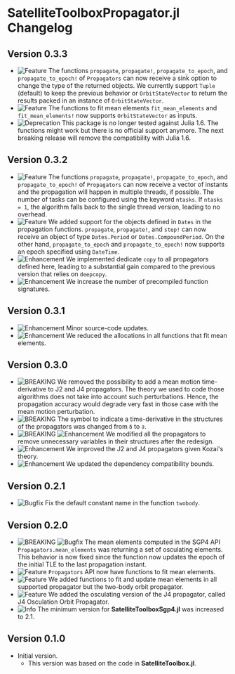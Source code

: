 SatelliteToolboxPropagator.jl Changelog
=======================================

Version 0.3.3
-------------

- ![Feature][badge-feature] The functions `propagate`, `propagate!`, `propagate_to_epoch`,
  and `propagate_to_epoch!` of `Propagators` can now receive a sink option to change the
  type of the returned objects. We currently support `Tuple` (default) to keep the previous
  behavior or `OrbitStateVector` to return the results packed in an instance of
  `OrbitStateVector`.
- ![Feature][badge-feature] The functions to fit mean elements `fit_mean_elements` and
  `fit_mean_elements!` now supports `OrbitStateVector` as inputs.
- ![Deprecation][badge-deprecation] This package is no longer tested against Julia 1.6. The
  functions might work but there is no official support anymore. The next breaking release
  will remove the compatibility with Julia 1.6.

Version 0.3.2
-------------

- ![Feature][badge-feature] The functions `propagate`, `propagate!`, `propagate_to_epoch`,
  and `propagate_to_epoch!` of `Propagators` can now receive a vector of instants and the
  propagation will happen in multiple threads, if possible. The number of tasks can be
  configured using the keyword `ntasks`. If `ntasks = 1`, the algorithm falls back to the
  single thread version, leading to no overhead.
- ![Feature][badge-feature] We added support for the objects defined in `Dates` in the
  propagation functions. `propagate`, `propagate!`, and `step!` can now receive an object of
  type `Dates.Period` or `Dates.CompoundPeriod`. On the other hand, `propagate_to_epoch` and
  `propagate_to_epoch!` now supports an epoch specified using `DateTime`.
- ![Enhancement][badge-enhancement] We implemented dedicate `copy` to all propagators
  defined here, leading to a substantial gain compared to the previous version that relies
  on `deepcopy`.
- ![Enhancement][badge-enhancement] We increase the number of precompiled function
  signatures.

Version 0.3.1
-------------

- ![Enhancement][badge-enhancement] Minor source-code updates.
- ![Enhancement][badge-enhancement] We reduced the allocations in all functions that fit
  mean elements.

Version 0.3.0
-------------

- ![BREAKING][badge-breaking] We removed the possibility to add a mean motion
  time-derivative to J2 and J4 propagators. The theory we used to code those algorithms does
  not take into account such perturbations. Hence, the propagation accuracy would degrade
  very fast in those case with the mean motion perturbation.
- ![BREAKING][badge-breaking] The symbol to indicate a time-derivative in the structures of
  the propagators was changed from `δ` to `∂`.
- ![BREAKING][badge-breaking] ![Enhancement][badge-enhancement] We modified all the
  propagators to remove unnecessary variables in their structures after the redesign.
- ![Enhancement][badge-enhancement] We improved the J2 and J4 propagators given Kozai's
  theory.
- ![Enhancement][badge-enhancement] We updated the dependency compatibility bounds.

Version 0.2.1
-------------

- ![Bugfix][badge-bugfix] Fix the default constant name in the function `twobody`.

Version 0.2.0
-------------

- ![BREAKING][badge-breaking] ![Bugfix][badge-bugfix] The mean elements computed in the SGP4
  API `Propagators.mean_elements` was returning a set of osculating elements. This behavior
  is now fixed since the function now updates the epoch of the initial TLE to the last
  propagation instant.
- ![Feature][badge-feature] `Propagators` API now have functions to fit mean elements.
- ![Feature][badge-feature] We added functions to fit and update mean elements in all
  supported propagator but the two-body orbit propagator.
- ![Feature][badge-feature] We added the osculating version of the J4 propagator, called J4
  Osculation Orbit Propagator.
- ![Info][badge-info] The minimum version for **SatelliteToolboxSgp4.jl** was increased to
  2.1.

Version 0.1.0
-------------

- Initial version.
  - This version was based on the code in **SatelliteToolbox.jl**.

[badge-breaking]: https://img.shields.io/badge/BREAKING-red.svg
[badge-deprecation]: https://img.shields.io/badge/Deprecation-orange.svg
[badge-feature]: https://img.shields.io/badge/Feature-green.svg
[badge-enhancement]: https://img.shields.io/badge/Enhancement-blue.svg
[badge-bugfix]: https://img.shields.io/badge/Bugfix-purple.svg
[badge-info]: https://img.shields.io/badge/Info-gray.svg
